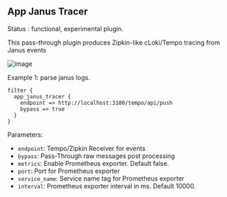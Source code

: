App Janus Tracer
---

Status : functional, experimental plugin.

This pass-through plugin produces Zipkin-like cLoki/Tempo tracing from Janus events

![image](https://user-images.githubusercontent.com/1423657/167948823-a6369a07-2e84-48d0-bd82-4a801ddf0d76.png)


Example 1: parse janus logs.
````
filter {
  app_janus_tracer {
    endpoint => http://localhost:3100/tempo/api/push
    bypass => true
  }
}
`````

Parameters:

* `endpoint`: Tempo/Zipkin Receiver for events
* `bypass`: Pass-Through raw messages post processing
* `metrics`: Enable Prometheus exporter. Default false.
* `port`: Port for Prometheus exporter
* `service_name`: Service name tag for Prometheus exporter
* `interval`: Prometheus exporter interval in ms. Default 10000.
